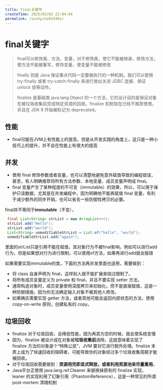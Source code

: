 ```yaml
---
title: final关键字
createTime: 2025/03/02 22:04:44
permalink: /sushy/nz61540s/
---
```

# final关键字

> final可以修饰类、方法、变量，对于修饰类，使它不能被继承，修饰方法，使方法不能被重写，修饰变量，使变量不能被修改
>
> finally 则是 Java 保证重点代码一定要被执行的一种机制。我们可以使用 try-finally 或者 try-catch-finally 来进行类似关闭 JDBC 连接、保证 unlock 锁等动作。
>
> finalize 是基础类 java.lang.Object 的一个方法，它的设计目的是保证对象在被垃圾收集前完成特定资源的回收。finalize 机制现在已经不推荐使用，并且在 JDK 9 开始被标记为 deprecated。

## 性能

- final可能在JVM上有性能上的提高，但是从开发实践的角度上，这只是一种小技巧上的提升，并不会在性能上有很大的提高

## 并发

- 使用 final 修饰参数或者变量，也可以清楚地避免意外赋值导致的编程错误，甚至，有人明确推荐将所有方法参数、本地变量、成员变量声明成 final。
- final 变量产生了某种程度的不可变（immutable）的效果，所以，可以用于保护只读数据，尤其是在并发编程中，因为明确地不能再赋值 final 变量，有利于减少额外的同步开销，也可以省去一些防御性拷贝的必要。

final并不等同于**immutable**（不变），

```java
 final List<String> strList = new ArrayList<>();
 strList.add("Hello");
 strList.add("world");  
 List<String> unmodifiableStrList = List.of("hello", "world");
 unmodifiableStrList.add("again");
```

里面的strList只是引用不能在赋值，其对象行为不被final影响，例如可以进行add行为，但是如果想对行为进行限制，可以使用of方法，如果再进行add就会报错

如果需要实现immutable的类，下面的方法再并发里面也适用，需要做到：

- 将 class 自身声明为 final，这样别人就不能扩展来绕过限制了。
- 将所有成员变量定义为 private 和 final，并且不要实现 setter 方法。
- 通常构造对象时，成员变量使用深度拷贝来初始化，而不是直接赋值，这是一种防御措施，因为你无法确定输入对象不被其他人修改。
- 如果确实需要实现 getter 方法，或者其他可能会返回内部状态的方法，使用 copy-on-write 原则，创建私有的 copy。

## 垃圾回收

- finalize 对于垃圾回收，会降低性能，因为再其为空的时候，就会使系统变慢
- 因为，finalize 被设计成在对象被**垃圾收集前**调用，这就意味着实现了 finalize 方法的对象是个“特殊公民”，JVM 要对它进行额外处理。finalize 本质上成为了快速回收的阻碍者，可能导致你的对象经过多个垃圾收集周期才能被回收。
- 对于垃圾回收需要做到：**资源用完即显式释放，或者利用资源池来尽量重用**。
- Java平台正使用 java.lang.ref.Cleaner 来替换掉原有的 finalize 实现，leaner 的实现利用了幻象引用（PhantomReference），这是一种常见的所谓 post-mortem 清理机制